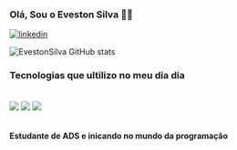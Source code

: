 ### Olá, Sou o Eveston Silva ✌🏽

[![linkedin](https://img.shields.io/badge/LinkedIn-0077B5?style=for-the-badge&logo=linkedin&logoColor=white)](https://www.linkedin.com/in/eveston-silva
)

![EvestonSilva GitHub stats](https://github-readme-stats.vercel.app/api?username=Evestonsilva&show_icons=true&theme=dark)

### Tecnologias que ultilizo no meu dia dia 

<div style="display: inline_blok"><br/> 
<img align="center" alt"html" src="https://img.shields.io/badge/HTML-239120?style=for-the-badge&logo=html5&logoColor=white"/>
<img align="center" alt"html" src="https://img.shields.io/badge/CSS-239120?&style=for-the-badge&logo=css3&logoColor=white"/>
<img align="center" alt"html" src="https://img.shields.io/badge/JavaScript-F7DF1E?style=for-the-badge&logo=javascript&logoColor=black"/>

</div><br/>

#### Estudante de ADS e inicando no mundo da programação
